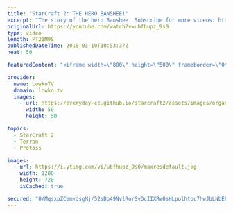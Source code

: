 ```yaml
---
title: "StarCraft 2: THE HERO BANSHEE!"
excerpt: "The story of the hero Banshee. Subscribe for more videos: http://lowko.tv/youtube The Zerg... Mothership?! https://goo.gl/bZtVFG  A really fun match of Gold League Terran versus Terran. In this game, both players open up with odd strategies, allowing us to arrive at a very strange mid-game that is determined"
originalUrl: https://youtube.com/watch?v=ubfhupz_9s0
type: video
length: PT21M9S
publishedDateTime: 2018-03-10T10:53:37Z
heat: 50

featuredContent: "<iframe width=\"800\" height=\"500\" frameborder=\"0\" src=\"https://www.youtube.com/embed/ubfhupz_9s0\" allow=\"accelerometer; autoplay; encrypted-media; gyroscope; picture-in-picture\" allowfullscreen></iframe>"

provider:
  name: LowkoTV
  domain: lowko.tv
  images:
    - url: https://everyday-cc.github.io/starcraft2/assets/images/organizations/lowko.tv-50x50.jpg
      width: 50
      height: 50

topics:
  - StarCraft 2
  - Terran
  - Protoss

images:
  - url: https://i.ytimg.com/vi/ubfhupz_9s0/maxresdefault.jpg
    width: 1280
    height: 720
    isCached: true

secured: "0/MqsxpZCemvdsgMj/52sDp49NvlRorSvDcIIXRw0sHLpolhtoc7hwJbLNbEPi6d/t8I1OvwI2huinjx43e+NPw6+lXLt+8372Alihklhd2y3P/rKfcTSaY8g3Z+/73gaGk92JKAfXABe2sivwENBqaHHSLGrWrqWSicQk/lrUmu7LhjrTBiI/OkBYN5YAFWPAjLaxEpFQzu67IwNctQFgFwlfpHqs+wm9pGSyD4NMjYszSDRa4EA2HAwInjzE0awjgJWlSemz0OrB5nDQ7oHyxYzWbrhFprviQQrnUxFSFNWtWgFX+JCfdwqE8AblWufYc1I3BWJ6ldx5Qw2qQehFV/hcTlYsYVLtiq+r0PmaK103BcifQKuZS7W4vODk2krn0Vlot3eZLUciRCk8XK6IgxDrk+kBuYX0p/FPa5wj0=;DNxOyh3unXo/bDJitBJRvg=="
---
```


